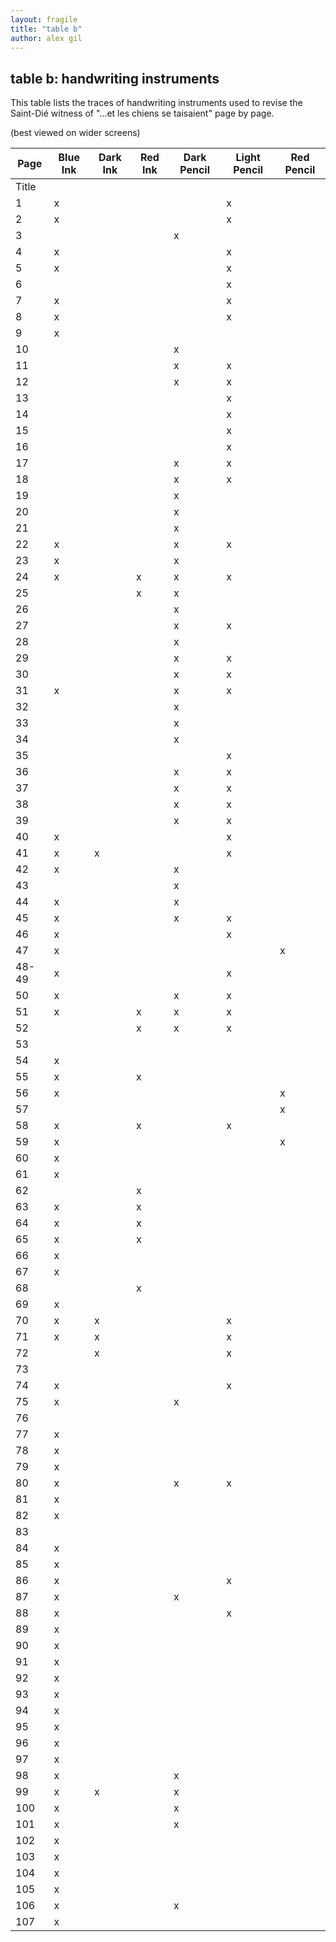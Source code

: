 ```yaml
---
layout: fragile
title: "table b"
author: alex gil
---
```


## table b: handwriting instruments
This table lists the traces of handwriting instruments used to revise the Saint-Dié witness of "...et les chiens se taisaient" page by page.

(best viewed on wider screens)


| Page       | Blue Ink | Dark Ink | Red Ink | Dark Pencil | Light Pencil | Red Pencil | 
|------------|----------|----------|---------|-------------|--------------|------------| 
| Title      |          |          |         |             |              |            | 
| 1          | x        |          |         |             | x            |            | 
| 2          | x        |          |         |             | x            |            | 
| 3          |          |          |         | x           |              |            | 
| 4          | x        |          |         |             | x            |            | 
| 5          | x        |          |         |             | x            |            | 
| 6          |          |          |         |             | x            |            | 
| 7          | x        |          |         |             | x            |            | 
| 8          | x        |          |         |             | x            |            | 
| 9          | x        |          |         |             |              |            | 
| 10         |          |          |         | x           |              |            | 
| 11         |          |          |         | x           | x            |            | 
| 12         |          |          |         | x           | x            |            | 
| 13         |          |          |         |             | x            |            | 
| 14         |          |          |         |             | x            |            | 
| 15         |          |          |         |             | x            |            | 
| 16         |          |          |         |             | x            |            | 
| 17         |          |          |         | x           | x            |            | 
| 18         |          |          |         | x           | x            |            | 
| 19         |          |          |         | x           |              |            | 
| 20         |          |          |         | x           |              |            | 
| 21         |          |          |         | x           |              |            | 
| 22         | x        |          |         | x           | x            |            | 
| 23         | x        |          |         | x           |              |            | 
| 24         | x        |          | x       | x           | x            |            | 
| 25         |          |          | x       | x           |              |            | 
| 26         |          |          |         | x           |              |            | 
| 27         |          |          |         | x           | x            |            | 
| 28         |          |          |         | x           |              |            | 
| 29         |          |          |         | x           | x            |            | 
| 30         |          |          |         | x           | x            |            | 
| 31         | x        |          |         | x           | x            |            | 
| 32         |          |          |         | x           |              |            | 
| 33         |          |          |         | x           |              |            | 
| 34         |          |          |         | x           |              |            | 
| 35         |          |          |         |             | x            |            | 
| 36         |          |          |         | x           | x            |            | 
| 37         |          |          |         | x           | x            |            | 
| 38         |          |          |         | x           | x            |            | 
| 39         |          |          |         | x           | x            |            | 
| 40         | x        |          |         |             | x            |            | 
| 41         | x        | x        |         |             | x            |            | 
| 42         | x        |          |         | x           |              |            | 
| 43         |          |          |         | x           |              |            | 
| 44         | x        |          |         | x           |              |            | 
| 45         | x        |          |         | x           | x            |            | 
| 46         | x        |          |         |             | x            |            | 
| 47         | x        |          |         |             |              | x          | 
| 48-49      | x        |          |         |             | x            |            | 
| 50         | x        |          |         | x           | x            |            | 
| 51         | x        |          | x       | x           | x            |            | 
| 52         |          |          | x       | x           | x            |            | 
| 53         |          |          |         |             |              |            | 
| 54         | x        |          |         |             |              |            | 
| 55         | x        |          | x       |             |              |            | 
| 56         | x        |          |         |             |              | x          | 
| 57         |          |          |         |             |              | x          | 
| 58         | x        |          | x       |             | x            |            | 
| 59         | x        |          |         |             |              | x          | 
| 60         | x        |          |         |             |              |            | 
| 61         | x        |          |         |             |              |            | 
| 62         |          |          | x       |             |              |            | 
| 63         | x        |          | x       |             |              |            | 
| 64         | x        |          | x       |             |              |            | 
| 65         | x        |          | x       |             |              |            | 
| 66         | x        |          |         |             |              |            | 
| 67         | x        |          |         |             |              |            | 
| 68         |          |          | x       |             |              |            | 
| 69         | x        |          |         |             |              |            | 
| 70         | x        | x        |         |             | x            |            | 
| 71         | x        | x        |         |             | x            |            | 
| 72         |          | x        |         |             | x            |            | 
| 73         |          |          |         |             |              |            | 
| 74         | x        |          |         |             | x            |            | 
| 75         | x        |          |         | x           |              |            | 
| 76         |          |          |         |             |              |            | 
| 77         | x        |          |         |             |              |            | 
| 78         | x        |          |         |             |              |            | 
| 79         | x        |          |         |             |              |            | 
| 80         | x        |          |         | x           | x            |            | 
| 81         | x        |          |         |             |              |            | 
| 82         | x        |          |         |             |              |            | 
| 83         |          |          |         |             |              |            | 
| 84         | x        |          |         |             |              |            | 
| 85         | x        |          |         |             |              |            | 
| 86         | x        |          |         |             | x            |            | 
| 87         | x        |          |         | x           |              |            | 
| 88         | x        |          |         |             | x            |            | 
| 89         | x        |          |         |             |              |            | 
| 90         | x        |          |         |             |              |            | 
| 91         | x        |          |         |             |              |            | 
| 92         | x        |          |         |             |              |            | 
| 93         | x        |          |         |             |              |            | 
| 94         | x        |          |         |             |              |            | 
| 95         | x        |          |         |             |              |            | 
| 96         | x        |          |         |             |              |            | 
| 97         | x        |          |         |             |              |            | 
| 98         | x        |          |         | x           |              |            | 
| 99         | x        | x        |         | x           |              |            | 
| 100        | x        |          |         | x           |              |            | 
| 101        | x        |          |         | x           |              |            | 
| 102        | x        |          |         |             |              |            | 
| 103        | x        |          |         |             |              |            | 
| 104        | x        |          |         |             |              |            | 
| 105        | x        |          |         |             |              |            | 
| 106        | x        |          |         | x           |              |            | 
| 107        | x        |          |         |             |              |            | 
